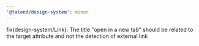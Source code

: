 ```yaml
---
'@talend/design-system': minor
---
```


fix(design-system/Link): The title "open in a new tab" should be related to the target attribute and not the detection of external link
